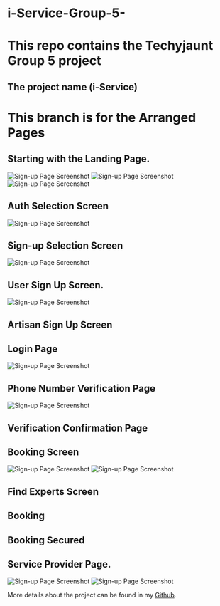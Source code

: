 # i-Service-Group-5-

# This repo contains the Techyjaunt Group 5 project
## The project name (i-Service) 

# This branch is for the Arranged Pages 

## Starting with the Landing Page.
![Sign-up Page Screenshot](/Images/Screenshot%20(139).png)
![Sign-up Page Screenshot](/Images/Screenshot%20(140).png)
![Sign-up Page Screenshot](/Images/Screenshot%20(141).png)

## Auth Selection Screen
![Sign-up Page Screenshot](/Images/Screenshot%20(143).png)

## Sign-up Selection Screen
![Sign-up Page Screenshot](/Images/Screenshot%20(144).png)

## User Sign Up Screen.
![Sign-up Page Screenshot](/Images/Screenshot%20(142).png)

## Artisan Sign Up Screen

## Login Page
![Sign-up Page Screenshot](/Images/Screenshot%20(147).png)

## Phone Number Verification Page
![Sign-up Page Screenshot](/Images/Screenshot%20(148).png)

## Verification Confirmation Page 

## Booking Screen
![Sign-up Page Screenshot](/Images/Screenshot%20(137).png)
![Sign-up Page Screenshot](/Images/Screenshot%20(138).png)

## Find Experts Screen

## Booking

## Booking Secured


## Service Provider Page.
![Sign-up Page Screenshot](/Images/Screenshot%20(145).png)
![Sign-up Page Screenshot](/Images/Screenshot%20(146).png)


More details about the project can be found in my [Github](https://github.com/Hnn3y).
